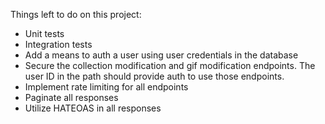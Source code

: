 Things left to do on this project:
- Unit tests
- Integration tests
- Add a means to auth a user using user credentials in the database
- Secure the collection modification and gif modification endpoints. The user ID in the path should provide auth to use those endpoints.
- Implement rate limiting for all endpoints
- Paginate all responses
- Utilize HATEOAS in all responses